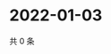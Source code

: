 # 2022-01-03

共 0 条

<!-- BEGIN WEIBO -->
<!-- 最后更新时间 Mon Jan 03 2022 20:19:40 GMT+0800 (China Standard Time) -->

<!-- END WEIBO -->
